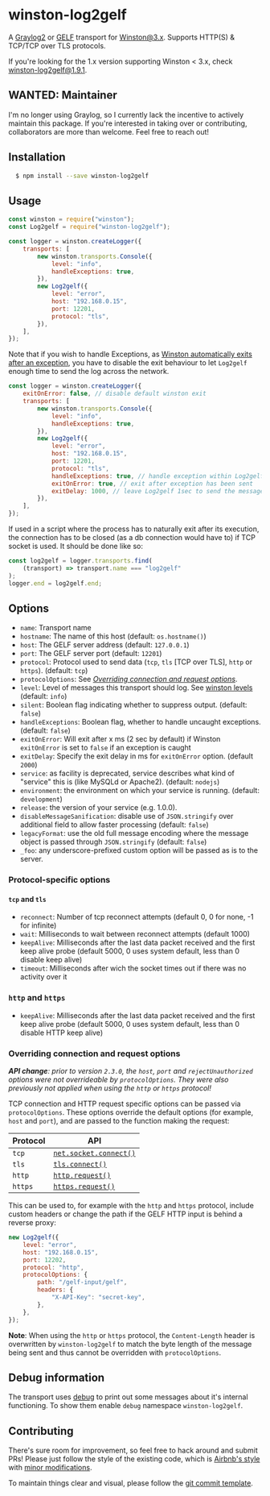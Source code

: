 # winston-log2gelf

A [Graylog2](https://www.graylog.org/) or [GELF](http://docs.graylog.org/en/latest/pages/gelf.html) transport for [Winston@3.x](https://github.com/flatiron/winston). Supports HTTP(S) & TCP/TCP over TLS protocols.

If you're looking for the 1.x version supporting Winston < 3.x, check [winston-log2gelf@1.9.1](https://github.com/Buzut/winston-log2gelf/tree/v1.9.1).

## WANTED: Maintainer

I'm no longer using Graylog, so I currently lack the incentive to actively maintain this package. If you're interested in taking over or contributing, collaborators are more than welcome. Feel free to reach out!

## Installation

```sh
  $ npm install --save winston-log2gelf
```

## Usage

```javascript
const winston = require("winston");
const Log2gelf = require("winston-log2gelf");

const logger = winston.createLogger({
    transports: [
        new winston.transports.Console({
            level: "info",
            handleExceptions: true,
        }),
        new Log2gelf({
            level: "error",
            host: "192.168.0.15",
            port: 12201,
            protocol: "tls",
        }),
    ],
});
```

Note that if you wish to handle Exceptions, as [Winston automatically exits after an exception](https://github.com/winstonjs/winston#to-exit-or-not-to-exit), you have to disable the exit behaviour to let `Log2gelf` enough time to send the log across the network.

```javascript
const logger = winston.createLogger({
    exitOnError: false, // disable default winston exit
    transports: [
        new winston.transports.Console({
            level: "info",
            handleExceptions: true,
        }),
        new Log2gelf({
            level: "error",
            host: "192.168.0.15",
            port: 12201,
            protocol: "tls",
            handleExceptions: true, // handle exception within Log2gelf
            exitOnError: true, // exit after exception has been sent
            exitDelay: 1000, // leave Log2gelf 1sec to send the message
        }),
    ],
});
```

If used in a script where the process has to naturally exit after its execution, the connection has to be closed (as a db connection would have to) if TCP socket is used. It should be done like so:

```javascript
const log2gelf = logger.transports.find(
    (transport) => transport.name === "log2gelf"
);
logger.end = log2gelf.end;
```

## Options

-   `name`: Transport name
-   `hostname`: The name of this host (default: `os.hostname()`)
-   `host`: The GELF server address (default: `127.0.0.1`)
-   `port`: The GELF server port (default: `12201`)
-   `protocol`: Protocol used to send data (`tcp`, `tls` [TCP over TLS], `http` or `https`). (default: `tcp`)
-   `protocolOptions`: See [_Overriding connection and request options_](#overriding-connection-and-request-options).
-   `level`: Level of messages this transport should log. See [winston levels](https://github.com/winstonjs/winston#logging-levels) (default: `info`)
-   `silent`: Boolean flag indicating whether to suppress output. (default: `false`)
-   `handleExceptions`: Boolean flag, whether to handle uncaught exceptions. (default: `false`)
-   `exitOnError`: Will exit after x ms (2 sec by default) if Winston `exitOnError` is set to `false` if an exception is caught
-   `exitDelay`: Specify the exit delay in ms for `exitOnError` option. (default `2000`)
-   `service`: as facility is deprecated, service describes what kind of "service" this is (like MySQLd or Apache2). (default: `nodejs`)
-   `environment`: the environment on which your service is running. (default: `development`)
-   `release`: the version of your service (e.g. 1.0.0).
-   `disableMessageSanification`: disable use of `JSON.stringify` over additional field to allow faster processing (default: `false`)
-   `legacyFormat`: use the old full message encoding where the message object is passed through `JSON.stringify` (default: `false`)
-   `_foo`: any underscore-prefixed custom option will be passed as is to the server.

### Protocol-specific options

#### `tcp` and `tls`

-   `reconnect`: Number of tcp reconnect attempts (default 0, 0 for none, -1 for infinite)
-   `wait`: Milliseconds to wait between reconnect attempts (default 1000)
-   `keepAlive`: Milliseconds after the last data packet received and the first keep alive probe (default 5000, 0 uses system default, less than 0 disable keep alive)
-   `timeout`: Milliseconds after wich the socket times out if there was no activity over it

### `http` and `https`

-   `keepAlive`: Milliseconds after the last data packet received and the first keep alive probe (default 5000, 0 uses system default, less than 0 disable HTTP keep alive)

### Overriding connection and request options

_**API change**: prior to version `2.3.0`, the `host`, `port` and `rejectUnauthorized` options were not overrideable by `protocolOptions`. They were also previously not applied when using the `http` or `https` protocol!_

TCP connection and HTTP request specific options can be passed via `protocolOptions`.
These options override the default options (for example, `host` and `port`), and are passed to the function making the request:

| Protocol | API                                                                                                  |
| -------- | ---------------------------------------------------------------------------------------------------- |
| `tcp`    | [`net.socket.connect()`](https://nodejs.org/api/net.html#net_socket_connect_options_connectlistener) |
| `tls`    | [`tls.connect()`](https://nodejs.org/api/tls.html#tls_tls_connect_options_callback)                  |
| `http`   | [`http.request()`](https://nodejs.org/api/http.html#http_http_request_options_callback)              |
| `https`  | [`https.request()`](https://nodejs.org/api/https.html#https_https_request_options_callback)          |

This can be used to, for example with the `http` and `https` protocol, include custom headers or change the path if the GELF HTTP input is behind a reverse proxy:

```js
new Log2gelf({
    level: "error",
    host: "192.168.0.15",
    port: 12202,
    protocol: "http",
    protocolOptions: {
        path: "/gelf-input/gelf",
        headers: {
            "X-API-Key": "secret-key",
        },
    },
});
```

**Note**: When using the `http` or `https` protocol, the `Content-Length` header is overwritten by `winston-log2gelf` to match the byte length of the message being sent and thus cannot be overridden with `protocolOptions`.

## Debug information

The transport uses [debug](https://www.npmjs.com/package/debug) to print out some messages about it's internal functioning. To show them enable `debug` namespace `winston-log2gelf`.

## Contributing

There's sure room for improvement, so feel free to hack around and submit PRs!
Please just follow the style of the existing code, which is [Airbnb's style](http://airbnb.io/javascript/) with [minor modifications](.eslintrc).

To maintain things clear and visual, please follow the [git commit template](https://github.com/Buzut/git-emojis-hook).
